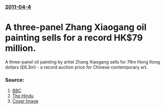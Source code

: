 ### [2011-04-4](/news/2011/04/4/index.md)

# A three-panel Zhang Xiaogang oil painting sells for a record HK$79 million. 

A three-panel oil painting by artist Zhang Xiaogang sells for 79m Hong Kong dollars (£6.3m) - a record auction price for Chinese contemporary art.


### Source:

1. [BBC](http://www.bbc.co.uk/news/entertainment-arts-12954871)
2. [The Hindu](http://www.thehindu.com/news/international/article1598473.ece)
2. [Cover Image](http://www.bbc.co.uk/news/special/2015/newsspec_10857/bbc_news_logo.png?cb=1)
